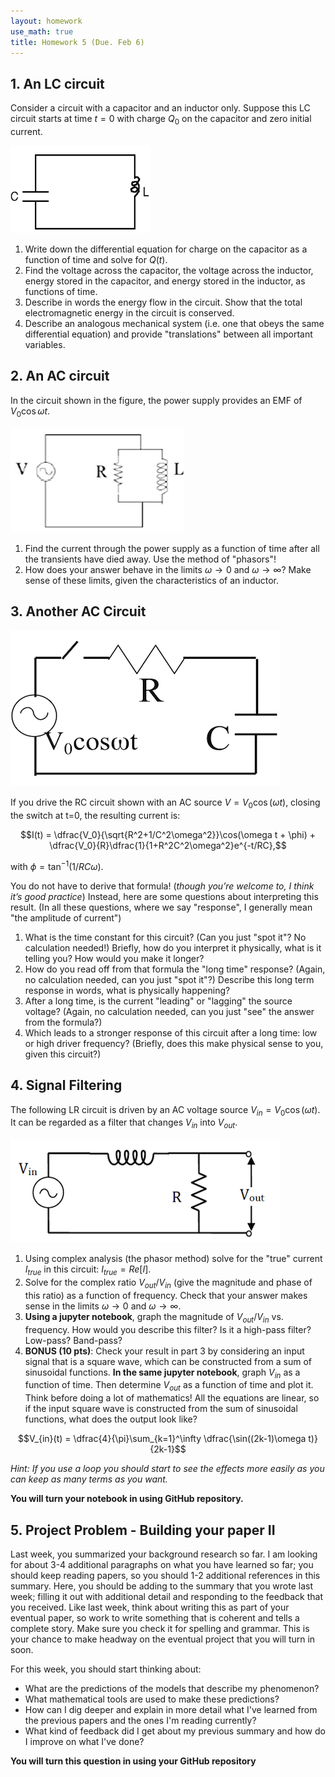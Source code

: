 ```yaml
---
layout: homework
use_math: true
title: Homework 5 (Due. Feb 6)
---
```


## 1. An LC circuit

Consider a circuit with a capacitor and an inductor only. Suppose this LC circuit starts at time $t=0$ with charge $Q_0$ on the capacitor and zero initial current.

![LC][LC]

[LC]: ./images/hw5/LC.png

1. Write down the differential equation for charge on the capacitor as a function of time and solve for $Q(t)$.
2. Find the voltage across the capacitor, the voltage across the inductor, energy stored in the capacitor, and energy stored in the inductor, as functions of time.
3. Describe in words the energy flow in the circuit. Show that the total electromagnetic energy in the circuit is conserved.
4.  Describe an analogous mechanical system (i.e. one that obeys the same differential equation) and provide "translations" between all important variables.

## 2. An AC circuit

In the circuit shown in the figure, the power supply provides an EMF of $V_0 \cos \omega t$.

![AC1][AC1]

[AC1]: ./images/hw5/AC1.png

1. Find the current through the power supply as a function of time after all the transients have died away. Use the method of "phasors"!
2. How does your answer behave in the limits $\omega \rightarrow 0$ and $\omega \rightarrow \infty$? Make sense of these limits, given the characteristics of an inductor.

## 3. Another AC Circuit


![AC2][AC2]

[AC2]: ./images/hw5/AC2.png

If you drive the RC circuit shown with an AC source $V = V_0 \cos(\omega t)$, closing the switch at t=0, the resulting current is:

$$I(t) = \dfrac{V_0}{\sqrt{R^2+1/C^2\omega^2}}\cos(\omega t + \phi) + \dfrac{V_0}{R}\dfrac{1}{1+R^2C^2\omega^2}e^{-t/RC},$$

with $\phi = \tan^{-1}(1/RC\omega).$

You do not have to derive that formula! (*though you’re welcome to, I think it’s good practice*) Instead, here are some questions about interpreting this result. (In all these questions, where we say "response", I generally mean "the amplitude of current")

1. What is the time constant for this circuit? (Can you just "spot it"? No calculation needed!)  Briefly, how do you interpret it physically, what is it telling you? How would you make it longer?
2. How do you read off from that formula the "long time" response? (Again, no calculation needed, can you just "spot it"?) Describe this long term response in words, what is physically happening?
3. After a long time, is the current "leading" or "lagging" the source voltage? (Again, no calculation needed, can you just "see" the answer from the formula?)
4. Which leads to a stronger response of this circuit after a long time: low or high driver frequency? (Briefly, does this make physical sense to you, given this circuit?)

## 4. Signal Filtering

The following LR circuit is driven by an AC voltage source $V_{in} = V_0 \cos(\omega t)$. It can be regarded as a filter that changes $V_{in}$ into $V_{out}$.

![filter][filter]

[filter]: ./images/hw5/filter.png

1. Using complex analysis (the phasor method) solve for the "true" current $I_{true}$ in this circuit: $I_{true} = Re[I]$.
2. Solve for the complex ratio $V_{out} / V_{in}$ (give the magnitude and phase of this ratio) as a function of frequency. Check that your answer makes sense in the limits $\omega \rightarrow 0$ and $\omega \rightarrow \infty$.
3.  **Using a jupyter notebook**, graph the magnitude of $V_{out} / V_{in}$ vs. frequency. How would you describe this filter? Is it a high-pass filter? Low-pass? Band-pass?
4. **BONUS (10 pts)**: Check your result in part 3 by considering an input signal that is a square wave, which can be constructed from a sum of sinusoidal functions. **In the same jupyter notebook**, graph $V_{in}$ as a function of time. Then determine $V_{out}$ as a function of time and plot it. Think before doing a lot of mathematics! All the equations are linear, so if the input square wave is constructed from the sum of sinusoidal functions, what does the output look like?

$$V_{in}(t) = \dfrac{4}{\pi}\sum_{k=1}^\infty \dfrac{\sin((2k-1)\omega t)}{2k-1}$$

*Hint: If you use a loop you should start to see the effects more easily as you can keep as many terms as you want.*

**You will turn your notebook in using GitHub repository.**

## 5. Project Problem - Building your paper II

Last week, you summarized your background research so far. I am looking for about 3-4 additional paragraphs on what you have learned so far; you should keep reading papers, so you should 1-2 additional references in this summary. Here, you should be adding to the summary that you wrote last week; filling it out with additional detail and responding to the feedback that you received. Like last week, think about writing this as part of your eventual paper, so work to write something that is coherent and tells a complete story. Make sure you check it for spelling and grammar. This is your chance to make headway on the eventual project that you will turn in soon.

For this week, you should start thinking about:
* What are the predictions of the models that describe my phenomenon?
* What mathematical tools are used to make these predictions?
* How can I dig deeper and explain in more detail what I've learned from the previous papers and the ones I'm reading currently?
* What kind of feedback did I get about my previous summary and how do I improve on what I've done?

**You will turn this question in using your GitHub repository**
